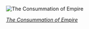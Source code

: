 
![The Consummation of Empire](https://upload.wikimedia.org/wikipedia/commons/thumb/1/1a/Cole_Thomas_The_Consummation_The_Course_of_the_Empire_1836.jpg/750px-Cole_Thomas_The_Consummation_The_Course_of_the_Empire_1836.jpg)

*[The Consummation of Empire](https://wikipedia.org/wiki/File:Cole_Thomas_The_Consummation_The_Course_of_the_Empire_1836.jpg)*
